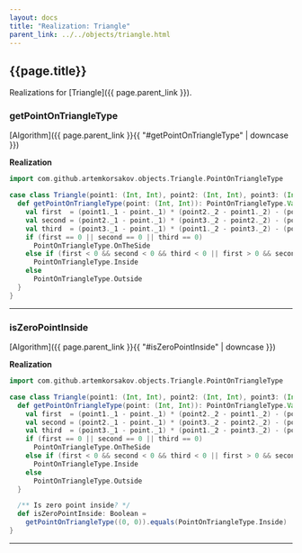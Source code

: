 ```yaml
---
layout: docs
title: "Realization: Triangle"
parent_link: ../../objects/triangle.html
---
```


## {{page.title}}

Realizations for [Triangle]({{ page.parent_link }}).

### getPointOnTriangleType

[Algorithm]({{ page.parent_link }}{{ "#getPointOnTriangleType" | downcase }})

**Realization**
```scala
import com.github.artemkorsakov.objects.Triangle.PointOnTriangleType

case class Triangle(point1: (Int, Int), point2: (Int, Int), point3: (Int, Int)) {
  def getPointOnTriangleType(point: (Int, Int)): PointOnTriangleType.Value = {
    val first  = (point1._1 - point._1) * (point2._2 - point1._2) - (point2._1 - point1._1) * (point1._2 - point._2)
    val second = (point2._1 - point._1) * (point3._2 - point2._2) - (point3._1 - point2._1) * (point2._2 - point._2)
    val third  = (point3._1 - point._1) * (point1._2 - point3._2) - (point1._1 - point3._1) * (point3._2 - point._2)
    if (first == 0 || second == 0 || third == 0)
      PointOnTriangleType.OnTheSide
    else if (first < 0 && second < 0 && third < 0 || first > 0 && second > 0 && third > 0)
      PointOnTriangleType.Inside
    else
      PointOnTriangleType.Outside
  }
}
```

---

### isZeroPointInside

[Algorithm]({{ page.parent_link }}{{ "#isZeroPointInside" | downcase }})

**Realization**
```scala
import com.github.artemkorsakov.objects.Triangle.PointOnTriangleType

case class Triangle(point1: (Int, Int), point2: (Int, Int), point3: (Int, Int)) {
  def getPointOnTriangleType(point: (Int, Int)): PointOnTriangleType.Value = {
    val first  = (point1._1 - point._1) * (point2._2 - point1._2) - (point2._1 - point1._1) * (point1._2 - point._2)
    val second = (point2._1 - point._1) * (point3._2 - point2._2) - (point3._1 - point2._1) * (point2._2 - point._2)
    val third  = (point3._1 - point._1) * (point1._2 - point3._2) - (point1._1 - point3._1) * (point3._2 - point._2)
    if (first == 0 || second == 0 || third == 0)
      PointOnTriangleType.OnTheSide
    else if (first < 0 && second < 0 && third < 0 || first > 0 && second > 0 && third > 0)
      PointOnTriangleType.Inside
    else
      PointOnTriangleType.Outside
  }

  /** Is zero point inside? */
  def isZeroPointInside: Boolean =
    getPointOnTriangleType((0, 0)).equals(PointOnTriangleType.Inside)
}
```

---
